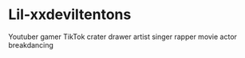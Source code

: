 # Lil-xxdeviltentons
Youtuber gamer TikTok crater drawer artist singer rapper movie actor breakdancing 
